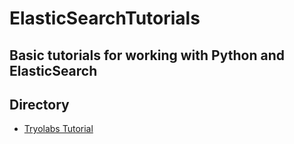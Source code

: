 # ElasticSearchTutorials
Basic tutorials for working with Python and ElasticSearch
---

## Directory
- [Tryolabs Tutorial](https://tryolabs.com/blog/2015/02/17/python-elasticsearch-first-steps/)


